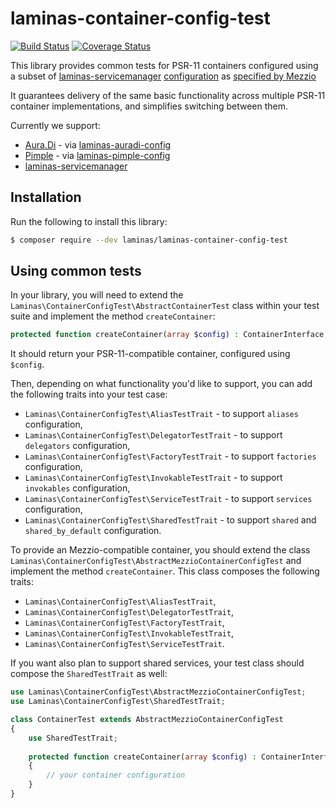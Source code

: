 # laminas-container-config-test

[![Build Status](https://travis-ci.com/laminas/laminas-container-config-test.svg)](https://travis-ci.com/laminas/laminas-container-config-test)
[![Coverage Status](https://coveralls.io/repos/github/laminas/laminas-container-config-test/badge.svg)](https://coveralls.io/github/laminas/laminas-container-config-test)

This library provides common tests for PSR-11 containers configured using a
subset of [laminas-servicemanager](https://github.com/laminas/laminas-servicemanager)
[configuration](https://docs.laminas.dev/laminas-servicemanager/configuring-the-service-manager/)
as [specified by Mezzio](https://docs.mezzio.dev/mezzio/v3/features/container/config/)

It guarantees delivery of the same basic functionality across multiple PSR-11
container implementations, and simplifies switching between them.

Currently we support:
- [Aura.Di](https://github.com/auraphp/Aura.Di) - via [laminas-auradi-config](https://github.com/laminas/laminas-auradi-config)
- [Pimple](https://pimple.symfony.com/) - via [laminas-pimple-config](https://github.com/laminas/laminas-pimple-config)
- [laminas-servicemanager](https://github.com/laminas/laminas-servicemanager)

## Installation

Run the following to install this library:

```bash
$ composer require --dev laminas/laminas-container-config-test
```

## Using common tests

In your library, you will need to extend the
`Laminas\ContainerConfigTest\AbstractContainerTest` class within your test suite and
implement the method `createContainer`:

```php
protected function createContainer(array $config) : ContainerInterface;
```

It should return your PSR-11-compatible container, configured using `$config`.

Then, depending on what functionality you'd like to support, you can add the
following traits into your test case:

- `Laminas\ContainerConfigTest\AliasTestTrait` - to support `aliases` configuration,
- `Laminas\ContainerConfigTest\DelegatorTestTrait` - to support `delegators` configuration,
- `Laminas\ContainerConfigTest\FactoryTestTrait` - to support `factories` configuration,
- `Laminas\ContainerConfigTest\InvokableTestTrait` - to support `invokables` configuration,
- `Laminas\ContainerConfigTest\ServiceTestTrait` - to support `services` configuration,
- `Laminas\ContainerConfigTest\SharedTestTrait` - to support `shared` and `shared_by_default` configuration.

To provide an Mezzio-compatible container, you should extend the class
`Laminas\ContainerConfigTest\AbstractMezzioContainerConfigTest`
and implement the method `createContainer`. This class composes the following traits:

- `Laminas\ContainerConfigTest\AliasTestTrait`,
- `Laminas\ContainerConfigTest\DelegatorTestTrait`,
- `Laminas\ContainerConfigTest\FactoryTestTrait`,
- `Laminas\ContainerConfigTest\InvokableTestTrait`,
- `Laminas\ContainerConfigTest\ServiceTestTrait`.

If you want also plan to support shared services, your test class should compose
the `SharedTestTrait` as well:

```php
use Laminas\ContainerConfigTest\AbstractMezzioContainerConfigTest;
use Laminas\ContainerConfigTest\SharedTestTrait;

class ContainerTest extends AbstractMezzioContainerConfigTest
{
    use SharedTestTrait;
    
    protected function createContainer(array $config) : ContainerInterface
    {
        // your container configuration
    }
}
```
